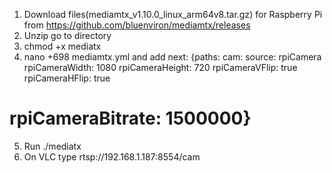 1. Download files(mediamtx_v1.10.0_linux_arm64v8.tar.gz) for Raspberry Pi from https://github.com/bluenviron/mediamtx/releases
2. Unzip go to directory
3. chmod +x mediatx
4. nano +698 mediamtx.yml and add next:
{paths:
  cam:
    source: rpiCamera
    rpiCameraWidth: 1080
    rpiCameraHeight: 720
    rpiCameraVFlip: true
    rpiCameraHFlip: true
#    rpiCameraBitrate: 1500000}
5. Run ./mediatx
6. On VLC type rtsp://192.168.1.187:8554/cam
